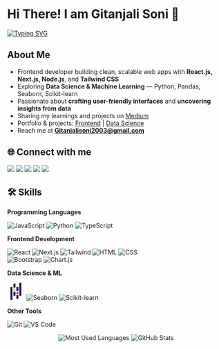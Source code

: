 # Hi There! I am Gitanjali Soni 👋

[![Typing SVG](https://readme-typing-svg.herokuapp.com?size=24&color=36BCF7&lines=Frontend+Developer;React.js+%7C+Next.js+%7C+Node.js;Exploring+Data+Science+%F0%9F%8C%9F)](https://git.io/typing-svg)


## About Me

- Frontend developer building clean, scalable web apps with **React.js, Next.js, Node.js**, and **Tailwind CSS**  
- Exploring **Data Science & Machine Learning** — Python, Pandas, Seaborn, Scikit-learn  
- Passionate about **crafting user-friendly interfaces** and **uncovering insights from data**  
- Sharing my learnings and projects on [Medium](https://gitanjalisoni.medium.com/)  
- Portfolio & projects: [Frontend](https://gitanjali-ten.vercel.app/) | [Data Science](https://www.datascienceportfol.io/gitanjalisoni2003)  
- Reach me at **Gitanjalisoni2003@gmail.com**


## 🌐 Connect with me  

<a href="mailto:Gitanjalisoni2003@gmail.com"><img src="https://skillicons.dev/icons?i=gmail" width="40"/></a>
<a href="https://github.com/Gitanjali1909"><img src="https://skillicons.dev/icons?i=github" width="40"/></a>
<a href="https://www.linkedin.com/in/gitanjali-soni"><img src="https://skillicons.dev/icons?i=linkedin" width="40"/></a>
<a href="https://leetcode.com/gitanjalisoni"><img src="https://skillicons.dev/icons?i=leetcode" width="40"/></a>
<a href="https://www.hackerrank.com/gitanjalisoni201"><img src="https://skillicons.dev/icons?i=hackerrank" width="40"/></a>


## 🛠 Skills  

**Programming Languages**  

![JavaScript](https://skillicons.dev/icons?i=javascript) 
![Python](https://skillicons.dev/icons?i=python) 
![TypeScript](https://skillicons.dev/icons?i=typescript)   

**Frontend Development**  

![React](https://skillicons.dev/icons?i=react) 
![Next.js](https://skillicons.dev/icons?i=nextjs) 
![Tailwind](https://skillicons.dev/icons?i=tailwind) 
![HTML](https://skillicons.dev/icons?i=html) 
![CSS](https://skillicons.dev/icons?i=css)  
![Bootstrap](https://skillicons.dev/icons?i=bootstrap) 
![Chart.js](https://skillicons.dev/icons?i=chartjs)  

**Data Science & ML** 

<img src="https://raw.githubusercontent.com/devicons/devicon/master/icons/pandas/pandas-original.svg" alt="Pandas" width="40" height="40"/> <img src="https://seaborn.pydata.org/_images/logo-mark-lightbg.svg" alt="Seaborn" width="40" height="40"/> <img src="https://skillicons.dev/icons?i=scikitlearn" alt="Scikit-learn" width="40" height="40"/> 

**Other Tools**  

![Git](https://skillicons.dev/icons?i=git) 
![VS Code](https://skillicons.dev/icons?i=vscode) 


<p align="center">
  <img src="https://github-readme-stats.vercel.app/api/top-langs/?username=Gitanjali1909&layout=compact&theme=tokyonight" alt="Most Used Languages" height="165"/>
  <img src="https://github-readme-stats.vercel.app/api?username=Gitanjali1909&show_icons=true&theme=tokyonight" alt="GitHub Stats" height="165"/>
</p>
